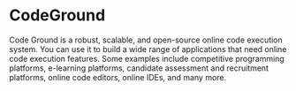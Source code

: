 # CodeGround
Code Ground is a robust, scalable, and open-source online code execution system. You can use it to build a wide range of applications that need online code execution features. Some examples include competitive programming platforms, e-learning platforms, candidate assessment and recruitment platforms, online code editors, online IDEs, and many more.
